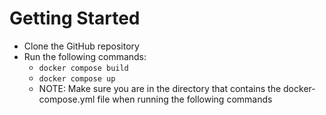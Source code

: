 # Getting Started
- Clone the GitHub repository
- Run the following commands:
    - ```docker compose build```
    - ```docker compose up```
    - NOTE: Make sure you are in the directory that contains the docker-compose.yml file when running the following commands
    
     
